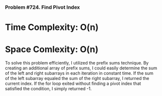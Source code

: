 ### Problem #724. Find Pivot Index

# Time Complexity: O(n)
# Space Comlexity: O(n) 

To solve this problem efficiently, I utilized the prefix sums technique. By creating an additional array of prefix sums, I could easily determine the sum of the left and right subarrays in each iteration in constant time. If the sum of the left subarray equaled the sum of the right subarray, I returned the current index. If the for loop exited without finding a pivot index that satisfied the condition, I simply returned -1.
